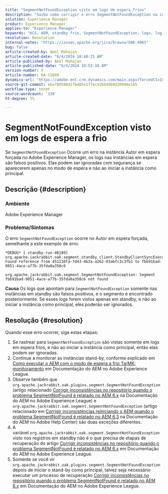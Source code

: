```yaml
---
title: "SegmentNotFoundException visto em logs de espera frios"
description: "Saiba como corrigir o erro SegmentNotFoundException na instância Autor em espera forçada no Adobe Experience Manager."
solution: Experience Manager
product: Experience Manager
applies-to: "Experience Manager"
keywords: "KCS, AEM, standby frio, SegmentNotFoundException, logs, log, Adobe Experience Manager"
resolution: Resolution
internal-notes: "https://issues.apache.org/jira/browse/OAK-4965"
bug: false
article-created-by: Amol Mahajan
article-created-date: "6/4/2024 10:40:25 AM"
article-published-by: Amol Mahajan
article-published-date: "6/4/2024 10:52:18 AM"
version-number: 5
article-number: KA-15609
dynamics-url: "https://adobe-ent.crm.dynamics.com/main.aspx?forceUCI=1&pagetype=entityrecord&etn=knowledgearticle&id=3dad98d8-5e22-ef11-840b-6045bd006704"
source-git-commit: e6a789580d27b485e177ec42bbddb9d20998e1b5
workflow-type: tm+mt
source-wordcount: '328'
ht-degree: 1%

---
```


# SegmentNotFoundException visto em logs de espera a frio


Se `SegmentNotFoundException` Ocorre um erro na instância Autor em espera forçada no Adobe Experience Manager, os logs nas instâncias em espera são falsos positivos. Elas podem ser ignoradas com segurança se aparecerem apenas no modo de espera e não ao iniciar a instância como principal.

## Descrição {#description}


### Ambiente

Adobe Experience Manager



### Problema/Sintomas

O erro `SegmentNotFoundException` ocorre no Autor em espera forçada, semelhante a este exemplo de erro:


```
*DEBUG* [ standby-run-46189]  org.apache.jackrabbit.oak.segment.standby.client.StandbyClientSyncExecution Found reference from 451216fa-7d43-4b3a-a262-03abfc3c3fb1 to fbb91bad-9051-4ace-a77b-35fda8a358c6

org.apache.jackrabbit.oak.segment.SegmentNotFoundException: Segment fbb91bad-9051-4ace-a77b-35fda8a358c6 not found
```


<b>Causa</b>
Os logs que apontam para `SegmentNotFoundException` somente nas instâncias em standby são falsos positivos, e o segmento é encontrado posteriormente.
Se esses logs forem vistos apenas em standby, e não ao iniciar a instância como principal, eles poderão ser ignorados.




## Resolução {#resolution}


Quando esse erro ocorrer, siga estas etapas:

1. Se rastrear para `SegmentNotFoundException` são vistas somente em logs em espera frios, e não ao iniciar a instância como principal, então elas podem ser ignoradas.
2. Continue a monitorar as instâncias stand-by, conforme explicado em [Como executar o AEM com o modo de espera a frio TarMK: monitoramento](https://docs.adobe.com/content/help/en/experience-manager-65/deploying/deploying/tarmk-cold-standby.html#monitoring) em Documentação do AEM no Adobe Experience League.
3. Observe também que `org.apache.jackrabbit.oak.plugins.segment.SegmentNotFoundException` (artigo relacionado [Corrigir inconsistências no repositório quando o problema SegmentNotFound é relatado no AEM 6.x](https://helpx.adobe.com/experience-manager/kb/fix-inconsistencies-in-the-repository-when-segmentnotfound-issue.html) na Documentação do AEM no Adobe Experience League) e `org.apache.jackrabbit.oak.segment.SegmentNotFoundException` (artigo relacionado em [Corrigir inconsistências reiniciando o AEM quando o problema SegmentNotFound é relatado no AEM 6.3](https://helpx.adobe.com/au/experience-manager/kb/fix-inconsistencies-by-restarting-AEM-when-segmentNotFound-issue-is-reported-in-AEM.html) na Documentação do AEM no Adobe Help Center) são duas exceções diferentes.
4. A variável `org.apache.jackrabbit.oak.segment.SegmentNotFoundException` visto nos registros em standby não é o que precisa de etapas de recuperação do artigo [Corrigir inconsistências no repositório quando o problema SegmentNotFound é relatado no AEM 6.x](https://helpx.adobe.com/experience-manager/kb/fix-inconsistencies-in-the-repository-when-segmentnotfound-issue.html) em Documentação do AEM no Adobe Experience League.
5. Somente se você vir `org.apache.jackrabbit.oak.plugins.segment.SegmentNotFoundException` depois de iniciar o stand-by como principal, talvez seja necessário executar um processo de recuperação [Corrigir inconsistências no repositório quando o problema SegmentNotFound é relatado no AEM 6.x](https://helpx.adobe.com/experience-manager/kb/fix-inconsistencies-in-the-repository-when-segmentnotfound-issue.html) em Documentação do AEM no Adobe Experience League.

